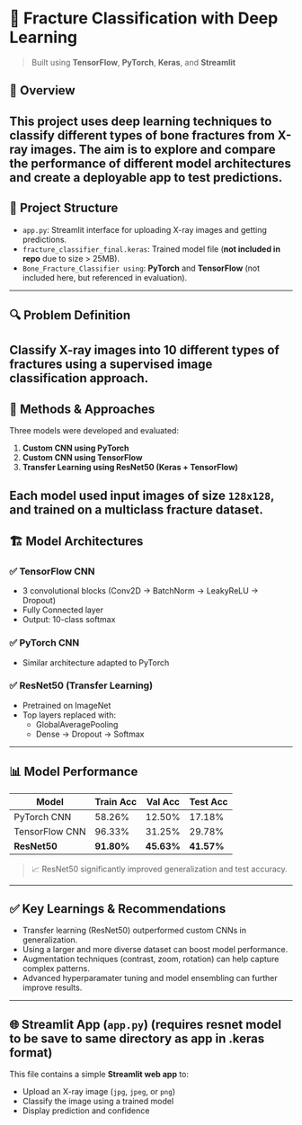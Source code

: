 # 🦴 Fracture Classification with Deep Learning  
> Built using **TensorFlow**, **PyTorch**, **Keras**, and **Streamlit**

## 📌 Overview
This project uses deep learning techniques to classify different types of bone fractures from X-ray images. The aim is to explore and compare the performance of different model architectures and create a deployable app to test predictions.
---
## 📂 Project Structure

- `app.py`: Streamlit interface for uploading X-ray images and getting predictions.
- `fracture_classifier_final.keras`: Trained model file (**not included in repo** due to size > 25MB).
- `Bone_Fracture_Classifier using`: **PyTorch** and **TensorFlow** (not included here, but referenced in evaluation).
---
## 🔍 Problem Definition
Classify X-ray images into **10 different types of fractures** using a supervised image classification approach.
---
## 🧪 Methods & Approaches
Three models were developed and evaluated:
1. **Custom CNN using PyTorch**
2. **Custom CNN using TensorFlow**
3. **Transfer Learning using ResNet50 (Keras + TensorFlow)**

Each model used input images of size `128x128`, and trained on a multiclass fracture dataset.
---

## 🏗️ Model Architectures
### ✅ TensorFlow CNN
- 3 convolutional blocks (Conv2D → BatchNorm → LeakyReLU → Dropout)
- Fully Connected layer
- Output: 10-class softmax

### ✅ PyTorch CNN
- Similar architecture adapted to PyTorch

### ✅ ResNet50 (Transfer Learning)
- Pretrained on ImageNet
- Top layers replaced with:
  - GlobalAveragePooling
  - Dense → Dropout → Softmax

---
## 📊 Model Performance

| Model            | Train Acc | Val Acc | Test Acc |
|------------------|-----------|---------|----------|
| PyTorch CNN      | 58.26%    | 12.50%  | 17.18%   |
| TensorFlow CNN   | 96.33%    | 31.25%  | 29.78%   |
| **ResNet50**     | **91.80%**| **45.63%** | **41.57%** |

> 📈 ResNet50 significantly improved generalization and test accuracy.

---
## ✅ Key Learnings & Recommendations

- Transfer learning (ResNet50) outperformed custom CNNs in generalization.
- Using a larger and more diverse dataset can boost model performance.
- Augmentation techniques (contrast, zoom, rotation) can help capture complex patterns.
- Advanced hyperparamater tuning and model ensembling can further improve results.

---
## 🌐 Streamlit App (`app.py`) (requires resnet model to be save to same directory as app in .keras format)
This file contains a simple **Streamlit web app** to:
- Upload an X-ray image (`jpg`, `jpeg`, or `png`)
- Classify the image using a trained model
- Display prediction and confidence


